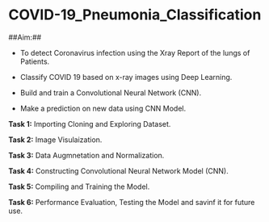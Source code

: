 # COVID-19_Pneumonia_Classification #

##Aim:##

* To detect Coronavirus infection using the Xray Report of the lungs of Patients.

* Classify COVID 19 based on x-ray images using Deep Learning.

* Build and train a Convolutional Neural Network (CNN).

* Make a prediction on new data using CNN Model.

**Task 1:** Importing Cloning and Exploring Dataset.

**Task 2:** Image Visulaization.

**Task 3:** Data Augmnetation and Normalization.

**Task 4:** Constructing Convolutional Neural Network Model (CNN).

**Task 5:** Compiling and Training the Model.

**Task 6:** Performance Evaluation, Testing the Model and savinf it for future use.






